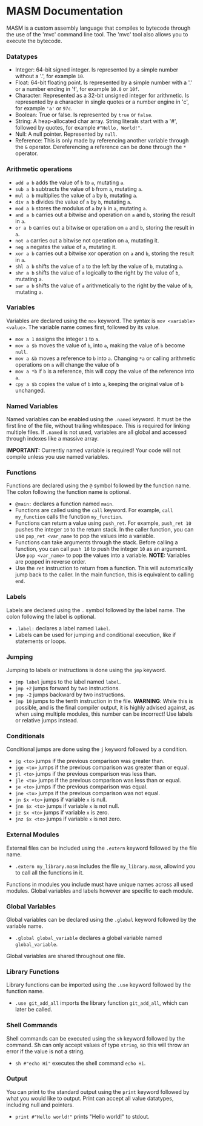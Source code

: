 # MASM Documentation

MASM is a custom assembly language that compiles to bytecode through the use of the 'mvc' command line tool. The 'mvc' tool also allows you to execute the bytecode.

### Datatypes

- Integer: 64-bit signed integer. Is represented by a simple number without a '.', for example `10`.
- Float: 64-bit floating point. Is represented by a simple number with a '.' or a number ending in 'f', for example `10.0` or `10f`.
- Character: Represented as a 32-bit unsigned integer for arithmetic. Is represented by a character in single quotes or a number engine in 'c', for example `'a'` or `97c`.
- Boolean: True or false. Is represented by `true` or `false`.
- String: A heap-allocated char array. String literals start with a '#', followed by quotes, for example `#"Hello, World!"`.
- Null: A null pointer. Represented by `null`.
- Reference: This is only made by referencing another variable through the `&` operator. Dereferencing a reference can be done through the `*` operator.

### Arithmetic operations

- `add a b` adds the value of `b` to `a`, mutating `a`.
- `sub a b` subtracts the value of `b` from `a`, mutating `a`.
- `mul a b` multiplies the value of `a` by `b`, mutating `a`.
- `div a b` divides the value of `a` by `b`, mutating `a`.
- `mod a b` stores the modulus of `a` by `b` in `a`, mutating `a`.
- `and a b` carries out a bitwise and operation on `a` and `b`, storing the result in `a`.
- `or a b` carries out a bitwise or operation on `a` and `b`, storing the result in `a`.
- `not a` carries out a bitwise not operation on `a`, mutating it.
- `neg a` negates the value of `a`, mutating it.
- `xor a b` carries out a bitwise xor operation on `a` and `b`, storing the result in `a`.
- `shl a b` shifts the value of `a` to the left by the value of `b`, mutating `a`.
- `shr a b` shifts the value of `a` logically to the right by the value of `b`, mutating `a`.
- `sar a b` shifts the value of `a` arithmetically to the right by the value of `b`, mutating `a`.

### Variables

Variables are declared using the `mov` keyword. The syntax is `mov <variable> <value>`. The variable name comes first, followed by its value.

- `mov a 1` assigns the integer `1` to `a`.
- `mov a $b` moves the value of `b`, into `a`, making the value of `b` become `null`.
- `mov a &b` moves a reference to `b` into `a`. Changing `*a` or calling arithmetic operations on `a` will change the value of `b`
- `mov a *b` if `b` is a reference, this will copy the value of the reference into `a`.
- `cpy a $b` copies the value of `b` into `a`, keeping the original value of `b` unchanged.

### Named Variables

Named variables can be enabled using the `.named` keyword. It must be the first line of the file, without trailing whitespace. This is required for linking multiple files. If `.named` is not used, variables are all global and accessed through indexes like a massive array.

**IMPORTANT:** Currently named variable is required! Your code will not compile unless you use named variables.

### Functions

Functions are declared using the `@` symbol followed by the function name. The colon following the function name is optional.

- `@main:` declares a function named `main`.
- Functions are called using the `call` keyword. For example, `call my_function` calls the function `my_function`.
- Functions can return a value using `push_ret`. For example, `push_ret 10` pushes the integer `10` to the return stack. In the caller function, you can use `pop_ret <var_name` to pop the values into a variable.
- Functions can take arguments through the stack. Before calling a function, you can call `push 10` to push the integer `10` as an argument. Use `pop <var_name>` to pop the values into a variable. **NOTE:** Variables are popped in reverse order.
- Use the `ret` instruction to return from a function. This will automatically jump back to the caller. In the main function, this is equivalent to calling `end`.

### Labels

Labels are declared using the `.` symbol followed by the label name. The colon following the label is optional.

- `.label:` declares a label named `label`.
- Labels can be used for jumping and conditional execution, like if statements or loops.

### Jumping

Jumping to labels or instructions is done using the `jmp` keyword.

- `jmp label` jumps to the label named `label`.
- `jmp +2` jumps forward by two instructions.
- `jmp -2` jumps backward by two instructions.
- `jmp 10` jumps to the tenth instruction in the file. **WARNING**: While this is possible, and is the final compiler output, it is highly advised against, as when using multiple modules, this number can be incorrect! Use labels or relative jumps instead.

### Conditionals

Conditional jumps are done using the `j` keyword followed by a condition.

- `jg <to>` jumps if the previous comparison was greater than.
- `jge <to>` jumps if the previous comparison was greater than or equal.
- `jl <to>` jumps if the previous comparison was less than.
- `jle <to>` jumps if the previous comparison was less than or equal.
- `je <to>` jumps if the previous comparison was equal.
- `jne <to>` jumps if the previous comparison was not equal.
- `jn $x <to>` jumps if variable `x` is null.
- `jnn $x <to>` jumps if variable `x` is not null.
- `jz $x <to>` jumps if variable `x` is zero.
- `jnz $x <to>` jumps if variable `x` is not zero.

### External Modules

External files can be included using the `.extern` keyword followed by the file name.

- `.extern my_library.masm` includes the file `my_library.masm`, allowind you to call all the functions in it.

Functions in modules you include must have unique names across all used modules. Global variables and labels however are specific to each module.

### Global Variables

Global variables can be declared using the `.global` keyword followed by the variable name.

- `.global global_variable` declares a global variable named `global_variable`.

Global variables are shared throughout one file.

### Library Functions

Library functions can be imported using the `.use` keyword followed by the function name.

- `.use git_add_all` imports the library function `git_add_all`, which can later be called.

### Shell Commands

Shell commands can be executed using the `sh` keyword followed by the command. Sh can only accept values of type `string`, so this will throw an error if the value is not a string.

- `sh #"echo Hi"` executes the shell command `echo Hi`.

### Output

You can print to the standard output using the `print` keyword followed by what you would like to output. Print can accept all value datatypes, including null and pointers.

- `print #"Hello world!"` prints "Hello world!" to stdout.
